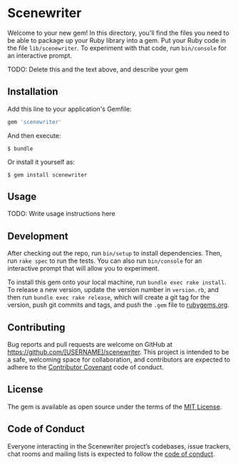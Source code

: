 # Scenewriter

Welcome to your new gem! In this directory, you'll find the files you need to be able to package up your Ruby library into a gem. Put your Ruby code in the file `lib/scenewriter`. To experiment with that code, run `bin/console` for an interactive prompt.

TODO: Delete this and the text above, and describe your gem

## Installation

Add this line to your application's Gemfile:

```ruby
gem 'scenewriter'
```

And then execute:

    $ bundle

Or install it yourself as:

    $ gem install scenewriter

## Usage

TODO: Write usage instructions here

## Development

After checking out the repo, run `bin/setup` to install dependencies. Then, run `rake spec` to run the tests. You can also run `bin/console` for an interactive prompt that will allow you to experiment.

To install this gem onto your local machine, run `bundle exec rake install`. To release a new version, update the version number in `version.rb`, and then run `bundle exec rake release`, which will create a git tag for the version, push git commits and tags, and push the `.gem` file to [rubygems.org](https://rubygems.org).

## Contributing

Bug reports and pull requests are welcome on GitHub at https://github.com/[USERNAME]/scenewriter. This project is intended to be a safe, welcoming space for collaboration, and contributors are expected to adhere to the [Contributor Covenant](http://contributor-covenant.org) code of conduct.

## License

The gem is available as open source under the terms of the [MIT License](https://opensource.org/licenses/MIT).

## Code of Conduct

Everyone interacting in the Scenewriter project’s codebases, issue trackers, chat rooms and mailing lists is expected to follow the [code of conduct](https://github.com/[USERNAME]/scenewriter/blob/master/CODE_OF_CONDUCT.md).
